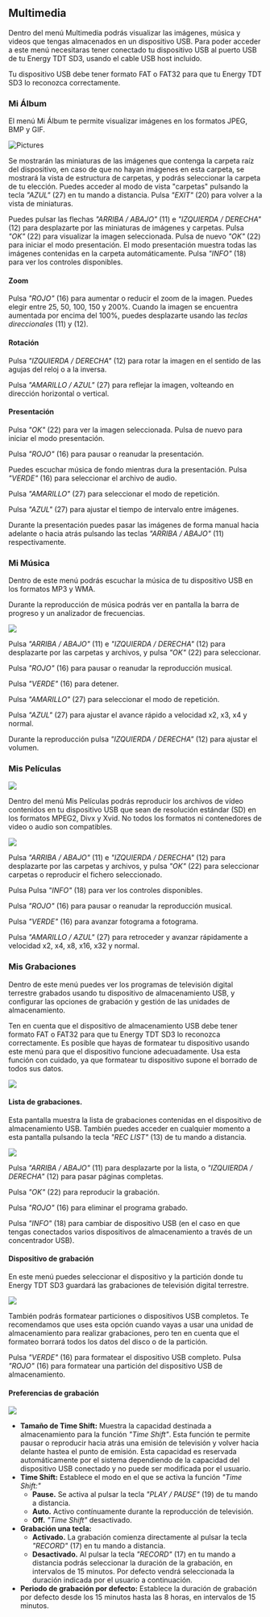 ## Multimedia
Dentro del menú Multimedia podrás visualizar las imágenes, música y videos que tengas almacenados en un dispositivo USB. Para poder acceder a este menú necesitaras tener conectado tu dispositivo USB al puerto USB de tu Energy TDT SD3, usando el cable USB host incluido.

Tu dispositivo USB debe tener formato FAT o FAT32 para que tu Energy TDT SD3 lo reconozca correctamente.

### Mi Álbum
El menú Mi Álbum te permite visualizar imágenes en los formatos JPEG, BMP y GIF.

![Pictures](http://static.energysistem.com/images/manuals/42510/55cdd563f1271.jpg)

Se mostrarán las miniaturas de las imágenes que contenga la carpeta raíz del dispositivo, en caso de que no hayan imágenes en esta carpeta, se mostrará la vista de estructura de carpetas, y podrás seleccionar la carpeta de tu elección. Puedes acceder al modo de vista "carpetas" pulsando la tecla *"AZUL"* (27) en tu mando a distancia. Pulsa *"EXIT"* (20) para volver a la vista de miniaturas.


Puedes pulsar las flechas *"ARRIBA / ABAJO"* (11) e *"IZQUIERDA / DERECHA"* (12) para desplazarte por las miniaturas de imágenes y carpetas. Pulsa *"OK"* (22) para visualizar la imagen seleccionada. Pulsa de nuevo *"OK"* (22) para iniciar el modo presentación. El modo presentación muestra todas las imágenes contenidas en la carpeta automáticamente. Pulsa *"INFO"* (18) para ver los controles disponibles.

#### Zoom
Pulsa *"ROJO"* (16) para aumentar o reducir el zoom de la imagen. Puedes elegir entre 25, 50, 100, 150 y 200%.
Cuando la imagen se encuentra aumentada por encima del 100%, puedes desplazarte usando las *teclas direccionales* (11) y (12).

#### Rotación
Pulsa *"IZQUIERDA / DERECHA"* (12) para rotar la imagen en el sentido de las agujas del reloj o a la inversa.

Pulsa *"AMARILLO / AZUL"* (27) para reflejar la imagen, volteando en dirección horizontal o vertical.

#### Presentación
Pulsa *"OK"* (22) para ver la imagen seleccionada. Pulsa de nuevo para iniciar el modo presentación.

Pulsa *"ROJO"* (16) para pausar o reanudar la presentación.

Puedes escuchar música de fondo mientras dura la presentación. Pulsa *"VERDE"* (16) para seleccionar el archivo de audio.

Pulsa *"AMARILLO"* (27) para seleccionar el modo de repetición.

Pulsa *"AZUL"* (27) para ajustar el tiempo de intervalo entre imágenes.

Durante la presentación puedes pasar las imágenes de forma manual hacia adelante o hacia atrás pulsando las teclas *"ARRIBA / ABAJO"* (11) respectivamente.


### Mi Música
Dentro de este menú podrás escuchar la música de tu dispositivo USB en los formatos MP3 y WMA.

Durante la reproducción de música podrás ver en pantalla la barra de progreso y un analizador de frecuencias.

![](http://static.energysistem.com/images/manuals/42510/55cdf16544c88.jpg)

Pulsa *"ARRIBA / ABAJO"* (11) e *"IZQUIERDA / DERECHA"* (12) para desplazarte por las carpetas y archivos, y pulsa *"OK"* (22) para seleccionar.

Pulsa *"ROJO"* (16) para pausar o reanudar la reproducción musical.

Pulsa *"VERDE"* (16) para detener.

Pulsa *"AMARILLO"* (27) para seleccionar el modo de repetición.

Pulsa *"AZUL"* (27) para ajustar el avance rápido a velocidad x2, x3, x4 y normal.

Durante la reproducción pulsa *"IZQUIERDA / DERECHA"* (12) para ajustar el volumen.


### Mis Películas

![](http://static.energysistem.com/images/manuals/42510/55cdee0eac89d.jpg)

Dentro del menú Mis Películas podrás reproducir los archivos de vídeo contenidos en tu dispositivo USB que sean de resolución estándar (SD) en los formatos MPEG2, Divx y Xvid. No todos los formatos ni contenedores de video o audio son compatibles.

![](http://static.energysistem.com/images/manuals/42510/55cdf0e7a26a5.jpg)

Pulsa *"ARRIBA / ABAJO"* (11) e *"IZQUIERDA / DERECHA"* (12) para desplazarte por las carpetas y archivos, y pulsa *"OK"* (22) para seleccionar carpetas o reproducir el fichero seleccionado.

Pulsa Pulsa *"INFO"* (18) para ver los controles disponibles.

Pulsa *"ROJO"* (16) para pausar o reanudar la reproducción musical.

Pulsa *"VERDE"* (16) para avanzar fotograma a fotograma.

Pulsa *"AMARILLO / AZUL"* (27) para retroceder y avanzar rápidamente a velocidad x2, x4, x8, x16, x32 y normal.


### Mis Grabaciones
Dentro de este menú puedes ver los programas de televisión digital terrestre grabados usando tu dispositivo de almacenamiento USB, y configurar las opciones de grabación y gestión de las unidades de almacenamiento.

Ten en cuenta que el dispositivo de almacenamiento USB debe tener  formato FAT o FAT32 para que tu Energy TDT SD3 lo reconozca correctamente. Es posible que hayas de formatear tu dispositivo usando este menú para que el dispositivo funcione adecuadamente. Usa esta función con cuidado, ya que formatear tu dispositivo supone el borrado de todos sus datos.

![](http://static.energysistem.com/images/manuals/42510/55cde42d4760d.jpg)


#### Lista de grabaciones.
Esta pantalla muestra la lista de grabaciones contenidas en el dispositivo de almacenamiento USB. También puedes acceder en cualquier momento a esta pantalla pulsando la tecla *"REC LIST"* (13) de tu mando a distancia.

![](http://static.energysistem.com/images/manuals/42510/55cddffb95111.jpg)

Pulsa *"ARRIBA / ABAJO"* (11) para desplazarte por la lista, o *"IZQUIERDA / DERECHA"* (12) para pasar páginas completas.

Pulsa *"OK"* (22) para reproducir la grabación.

Pulsa *"ROJO"* (16) para eliminar el programa grabado.

Pulsa *"INFO"* (18) para cambiar de dispositivo USB (en el caso en que tengas conectados varios dispositivos de almacenamiento a través de un concentrador USB).


#### Dispositivo de grabación
En este menú puedes seleccionar el dispositivo y la partición donde tu Energy TDT SD3 guardará las grabaciones de televisión digital terrestre.

![](http://static.energysistem.com/images/manuals/42510/55cde12726d92.jpg)

También podrás formatear particiones o dispositivos USB completos. Te recomendamos que uses esta opción cuando vayas a usar una unidad de almacenamiento para realizar grabaciones, pero ten en cuenta que el formateo borrará todos los datos del disco o de la partición.

Pulsa *"VERDE"* (16) para formatear el dispositivo USB completo.
Pulsa *"ROJO"* (16) para formatear una partición del dispositivo USB de almacenamiento.

#### Preferencias de grabación

![](http://static.energysistem.com/images/manuals/42510/55cde1b2b7a41.jpg)

* **Tamaño de Time Shift:** Muestra la capacidad destinada a almacenamiento para la función *"Time Shift"*. Esta función te permite pausar o reproducir hacia atrás una emisión de televisión y volver hacia delante hastea el punto de emisión. Esta capacidad es reservada automáticamente por el sistema dependiendo de la capacidad del dispositivo USB conectado y no puede ser modificada por el usuario.
* **Time Shift:** Establece el modo en el que se activa la función *"Time Shift:"*
    * **Pause.** Se activa al pulsar la tecla *"PLAY / PAUSE"* (19) de tu mando a distancia.
    * **Auto.** Activo contínuamente durante la reproducción de televisión.
    * **Off.** *"Time Shift"* desactivado.
*  **Grabación una tecla:**
    * **Activado.** La grabación comienza directamente al pulsar la tecla *"RECORD"* (17) en tu mando a distancia.
    * **Desactivado.** Al pulsar la tecla *"RECORD"* (17) en tu mando a distancia podrás seleccionar la duración de la grabación, en intervalos de 15 minutos. Por defecto vendrá seleccionada la duración indicada por el usuario a continuación.
* **Periodo de grabación por defecto:** Establece la duración de grabación por defecto desde los 15 minutos hasta las 8 horas, en intervalos de 15 minutos.












